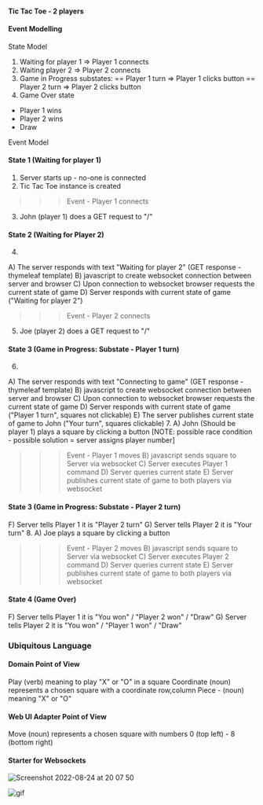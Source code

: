 #### Tic Tac Toe - 2 players

#### Event Modelling
State Model
1. Waiting for player 1
=> Player 1 connects
2. Waiting player 2
=> Player 2 connects
3. Game in Progress
  substates:
    == Player 1 turn
      => Player 1 clicks button
    == Player 2 turn
      => Player 2 clicks button
4. Game Over state
  - Player 1 wins
  - Player 2 wins
  - Draw

Event Model
#### State 1 (Waiting for player 1)
1. Server starts up - no-one is connected
2. Tic Tac Toe instance is created
>>> Event - Player 1 connects
3. John (player 1) does a GET request to "/"
>>>
#### State 2 (Waiting for Player 2)
4.
  A) The server responds with text "Waiting for player 2" (GET response - thymeleaf template)
  B) javascript to create websocket connection between server and browser
  C) Upon connection to websocket browser requests the current state of game
  D) Server responds with current state of game ("Waiting for player 2")
>>> Event - Player 2 connects
5. Joe (player 2) does a GET request to "/"
>>>
#### State 3 (Game in Progress: Substate - Player 1 turn)
6.
  A) The server responds with text "Connecting to game" (GET response - thymeleaf template)
  B) javascript to create websocket connection between server and browser
  C) Upon connection to websocket browser requests the current state of game
  D) Server responds with current state of game ("Player 1 turn", squares not clickable)
  E) The server publishes current state of game to John ("Your turn", squares clickable)
7.
  A) John (Should be player 1) plays a square by clicking a button
  [NOTE: possible race condition - possible solution = server assigns player number]
>>> Event - Player 1 moves
  B) javascript sends square to Server via websocket
  C) Server executes Player 1 command
  D) Server queries current state
  E) Server publishes current state of game to both players via websocket
>>>
#### State 3 (Game in Progress: Substate - Player 2 turn)
  F) Server tells Player 1 it is "Player 2 turn"
  G) Server tells Player 2 it is "Your turn"
8.
  A) Joe plays a square by clicking a button
>>> Event - Player 2 moves
  B) javascript sends square to Server via websocket
  C) Server executes Player 2 command
  D) Server queries current state
  E) Server publishes current state of game to both players via websocket
>>>
#### State 4 (Game Over)
  F) Server tells Player 1 it is "You won" / "Player 2 won" / "Draw"
  G) Server tells Player 2 it is "You won" / "Player 1 won" / "Draw"


### Ubiquitous Language
#### Domain Point of View
Play (verb) meaning to play "X" or "O" in a square
Coordinate (noun) represents a chosen square with a coordinate row,column
Piece - (noun) meaning "X" or "O"

#### Web UI Adapter Point of View
Move (noun) represents a chosen square with numbers 0 (top left) - 8 (bottom right)

#### Starter for Websockets

![Screenshot 2022-08-24 at 20 07 50](https://user-images.githubusercontent.com/27693622/186606675-af848092-14bf-48fc-a25e-279918e47131.png)

![gif](https://media.giphy.com/media/JipNO82kfyx3spNJR8/giphy.gif)
